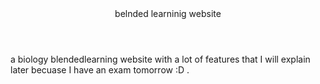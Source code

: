 <!DOCTYPE html>
<html>
<header>
belnded learninig website
</header>
<body>
a biology blendedlearning website with a lot of features that I will explain later becuase I have an exam tomorrow :D .
</body>
</html>
